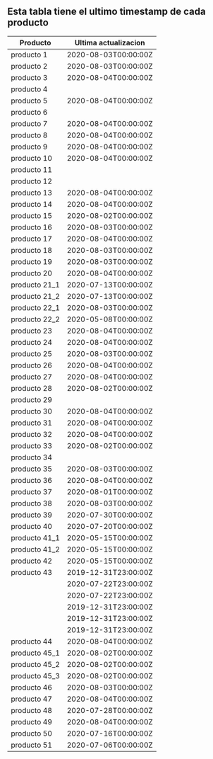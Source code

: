 ## Esta tabla tiene el ultimo timestamp de cada producto
|Producto|Ultima actualizacion |
|------ |------ |
|producto 1|2020-08-03T00:00:00Z|
|producto 2|2020-08-03T00:00:00Z|
|producto 3|2020-08-04T00:00:00Z|
|producto 4|
|producto 5|2020-08-04T00:00:00Z|
|producto 6|
|producto 7|2020-08-04T00:00:00Z|
|producto 8|2020-08-04T00:00:00Z|
|producto 9|2020-08-04T00:00:00Z|
|producto 10|2020-08-04T00:00:00Z|
|producto 11|
|producto 12|
|producto 13|2020-08-04T00:00:00Z|
|producto 14|2020-08-04T00:00:00Z|
|producto 15|2020-08-02T00:00:00Z|
|producto 16|2020-08-03T00:00:00Z|
|producto 17|2020-08-04T00:00:00Z|
|producto 18|2020-08-03T00:00:00Z|
|producto 19|2020-08-03T00:00:00Z|
|producto 20|2020-08-04T00:00:00Z|
|producto 21_1|2020-07-13T00:00:00Z|
|producto 21_2|2020-07-13T00:00:00Z|
|producto 22_1|2020-08-03T00:00:00Z|
|producto 22_2|2020-05-08T00:00:00Z|
|producto 23|2020-08-04T00:00:00Z|
|producto 24|2020-08-04T00:00:00Z|
|producto 25|2020-08-03T00:00:00Z|
|producto 26|2020-08-04T00:00:00Z|
|producto 27|2020-08-04T00:00:00Z|
|producto 28|2020-08-02T00:00:00Z|
|producto 29|
|producto 30|2020-08-04T00:00:00Z|
|producto 31|2020-08-04T00:00:00Z|
|producto 32|2020-08-04T00:00:00Z|
|producto 33|2020-08-02T00:00:00Z|
|producto 34|
|producto 35|2020-08-03T00:00:00Z|
|producto 36|2020-08-04T00:00:00Z|
|producto 37|2020-08-01T00:00:00Z|
|producto 38|2020-08-03T00:00:00Z|
|producto 39|2020-07-30T00:00:00Z|
|producto 40|2020-07-20T00:00:00Z|
|producto 41_1|2020-05-15T00:00:00Z|
|producto 41_2|2020-05-15T00:00:00Z|
|producto 42|2020-05-15T00:00:00Z|
|producto 43|2019-12-31T23:00:00Z|
| |2020-07-22T23:00:00Z|
| |2020-07-22T23:00:00Z|
| |2019-12-31T23:00:00Z|
| |2019-12-31T23:00:00Z|
| |2019-12-31T23:00:00Z|
|producto 44|2020-08-04T00:00:00Z|
|producto 45_1|2020-08-02T00:00:00Z|
|producto 45_2|2020-08-02T00:00:00Z|
|producto 45_3|2020-08-02T00:00:00Z|
|producto 46|2020-08-03T00:00:00Z|
|producto 47|2020-08-04T00:00:00Z|
|producto 48|2020-07-28T00:00:00Z|
|producto 49|2020-08-04T00:00:00Z|
|producto 50|2020-07-16T00:00:00Z|
|producto 51|2020-07-06T00:00:00Z|

